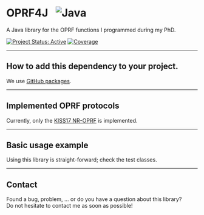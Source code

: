 # OPRF4J &nbsp; ![Java](https://img.shields.io/badge/java-%23ED8B00.svg?style=for-the-badge&logo=java&logoColor=white)
A Java library for the OPRF functions I programmed during my PhD.

[![Project Status: Active](https://www.repostatus.org/badges/latest/active.svg)](https://www.repostatus.org/#active)
[![Coverage](https://badgen.net/badge/coverage/95%25/green)](https://badgen.net/badge/coverage/95%25/green)

***

## How to add this dependency to your project.

We use <a href="https://github.com/pvriel/oprf4j/packages/">GitHub packages</a>.

***

## Implemented OPRF protocols
Currently, only the <a href="https://www.semanticscholar.org/paper/Private-Set-Intersection-for-Unequal-Set-Sizes-with-Kiss-Liu/ef148d510ce6fd445b73584a238f6244660efbe6">KISS17 NR-OPRF</a> is implemented.

***

## Basic usage example

Using this library is straight-forward; check the test classes.

***

## Contact

Found a bug, problem, ... or do you have a question about this library?
<br>Do not hesitate to contact me as soon as possible!

